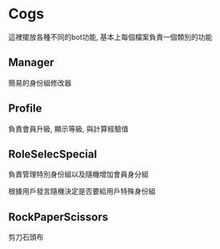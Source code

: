 # Cogs

這裡擺放各種不同的bot功能, 基本上每個檔案負責一個類別的功能

## Manager

簡易的身份組修改器

## Profile

負責會員升級, 顯示等級, 與計算經驗值

## RoleSelecSpecial

負責管理特別身份組以及隨機增加會員身分組

根據用戶發言隨機決定是否要給用戶特殊身份組

## RockPaperScissors

剪刀石頭布